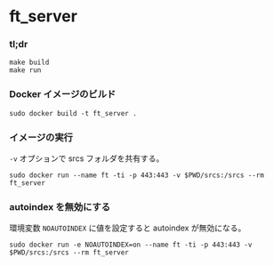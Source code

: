 ft_server
=========

### tl;dr

```
make build
make run
```

### Docker イメージのビルド

```
sudo docker build -t ft_server .
```

### イメージの実行

`-v` オプションで srcs フォルダを共有する。

```
sudo docker run --name ft -ti -p 443:443 -v $PWD/srcs:/srcs --rm ft_server
```

### autoindex を無効にする

環境変数 `NOAUTOINDEX` に値を設定すると autoindex が無効になる。

```
sudo docker run -e NOAUTOINDEX=on --name ft -ti -p 443:443 -v $PWD/srcs:/srcs --rm ft_server
```

